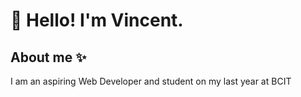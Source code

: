<div>
    <h1>&#128075; Hello! I'm Vincent.</h1>
    <h2>About me &#10024;</h2>
    <p>I am an aspiring Web Developer and student on my last year at BCIT </p>
    
</div>

<!--
**vwong21/vwong21** is a ✨ _special_ ✨ repository because its `README.md` (this file) appears on your GitHub profile.

Here are some ideas to get you started:

- 🔭 I’m currently working on ...
- 🌱 I’m currently learning ...
- 👯 I’m looking to collaborate on ...
- 🤔 I’m looking for help with ...
- 💬 Ask me about ...
- 📫 How to reach me: ...
- 😄 Pronouns: ...
- ⚡ Fun fact: ...
-->

